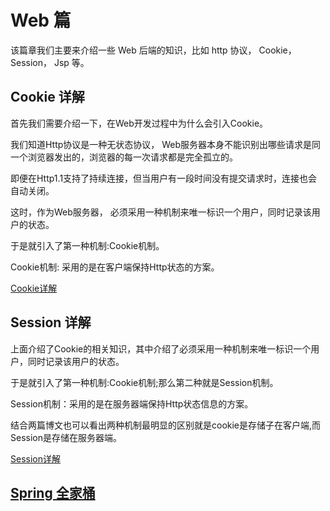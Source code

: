 # Web 篇
该篇章我们主要来介绍一些 Web 后端的知识，比如 http 协议， Cookie， Session， Jsp 等。

## Cookie 详解
首先我们需要介绍一下，在Web开发过程中为什么会引入Cookie。

我们知道Http协议是一种无状态协议， Web服务器本身不能识别出哪些请求是同一个浏览器发出的，浏览器的每一次请求都是完全孤立的。 

即便在Http1.1支持了持续连接，但当用户有一段时间没有提交请求时，连接也会自动关闭。

这时，作为Web服务器， 必须采用一种机制来唯一标识一个用户，同时记录该用户的状态。

于是就引入了第一种机制:Cookie机制。

Cookie机制: 采用的是在客户端保持Http状态的方案。

[Cookie详解](http://blog.tommyyang.cn/2017/03/13/Cookie详解-2017/)

## Session 详解
上面介绍了Cookie的相关知识，其中介绍了必须采用一种机制来唯一标识一个用户，同时记录该用户的状态。

于是就引入了第一种机制:Cookie机制;那么第二种就是Session机制。

Session机制：采用的是在服务器端保持Http状态信息的方案。

结合两篇博文也可以看出两种机制最明显的区别就是cookie是存储子在客户端,而Session是存储在服务器端。

[Session详解](http://blog.tommyyang.cn/2017/03/15/Session详解-2017/)

## [Spring 全家桶](spring.md)